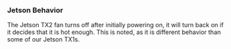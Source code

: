 ###  Jetson Behavior ### 

The Jetson TX2 fan turns off after initially powering on, it will turn back on if it decides that it is hot enough. This is noted, as it is different behavior than some of our Jetson TX1s.